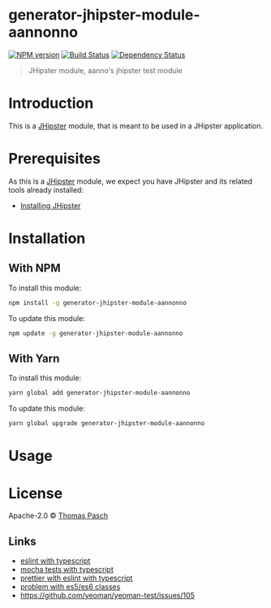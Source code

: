 # generator-jhipster-module-aannonno

[![NPM version][npm-image]][npm-url] [![Build Status][github-actions-image]][github-actions-url] [![Dependency Status][daviddm-image]][daviddm-url]

> JHipster module, aanno&#39;s jhipster test module

# Introduction

This is a [JHipster](https://www.jhipster.tech/) module, that is meant to be used in a JHipster application.

# Prerequisites

As this is a [JHipster](https://www.jhipster.tech/) module, we expect you have JHipster and its related tools already installed:

- [Installing JHipster](https://www.jhipster.tech/installation/)

# Installation

## With NPM

To install this module:

```bash
npm install -g generator-jhipster-module-aannonno
```

To update this module:

```bash
npm update -g generator-jhipster-module-aannonno
```

## With Yarn

To install this module:

```bash
yarn global add generator-jhipster-module-aannonno
```

To update this module:

```bash
yarn global upgrade generator-jhipster-module-aannonno
```

# Usage

# License

Apache-2.0 © [Thomas Pasch]()

[npm-image]: https://img.shields.io/npm/v/generator-jhipster-module-aannonno.svg
[npm-url]: https://npmjs.org/package/generator-jhipster-module-aannonno
[github-actions-image]: https://github.com/aanno/generator-jhipster-module-aannonno/workflows/Build/badge.svg
[github-actions-url]: https://github.com/aanno/generator-jhipster-module-aannonno/actions
[daviddm-image]: https://david-dm.org/aanno/generator-jhipster-module-aannonno.svg?theme=shields.io
[daviddm-url]: https://david-dm.org/aanno/generator-jhipster-module-aannonno

## Links

- [eslint with typescript](https://github.com/typescript-eslint/typescript-eslint/blob/master/docs/getting-started/linting/README.md)
- [mocha tests with typescript](https://journal.artfuldev.com/unit-testing-node-applications-with-typescript-using-mocha-and-chai-384ef05f32b2)
- [prettier with eslint with typescript](https://www.robertcooper.me/using-eslint-and-prettier-in-a-typescript-project/)
- [problem with es5/es6 classes](https://stackoverflow.com/questions/51860043/javascript-es6-typeerror-class-constructor-client-cannot-be-invoked-without-ne)
- https://github.com/yeoman/yeoman-test/issues/105
